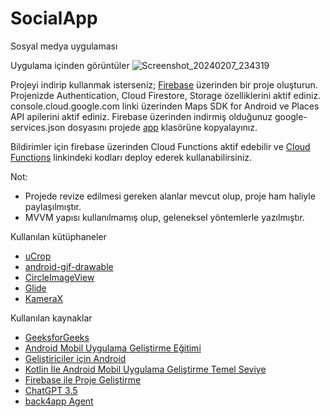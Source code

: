 # SocialApp
Sosyal medya uygulaması

Uygulama içinden görüntüler
![Screenshot_20240207_234319](https://github.com/emretsksn/SocialMediaApp/assets/58102146/dec7b767-0ff0-4e8e-98ea-484bd4cbcc60)


Projeyi indirip kullanmak isterseniz;
[Firebase](https://console.firebase.google.com/) üzerinden bir proje oluşturun.
Projenizde Authentication, Cloud Firestore, Storage özelliklerini aktif ediniz.
console.cloud.google.com linki üzerinden Maps SDK for Android ve Places API apilerini aktif ediniz.
Firebase üzerinden indirmiş olduğunuz google-services.json dosyasını projede [app](https://github.com/emretsksn/SocialApp/tree/main/app) klasörüne kopyalayınız.

Bildirimler için firebase üzerinden Cloud Functions aktif edebilir ve [Cloud Functions](https://github.com/emretsksn/SocialMediaApp/blob/master/cloud_functions.js) linkindeki kodları deploy ederek kullanabilirsiniz.

Not:
- Projede revize edilmesi gereken alanlar mevcut olup, proje ham haliyle paylaşılmıştır.
- MVVM yapısı kullanılmamış olup, geleneksel yöntemlerle yazılmıştır.

Kullanılan kütüphaneler
- [uCrop](https://github.com/Yalantis/uCrop)
- [android-gif-drawable](https://github.com/koral--/android-gif-drawable)
- [CircleImageView](https://github.com/hdodenhof/CircleImageView)
- [Glide](https://github.com/bumptech/glide)
- [KameraX](https://developer.android.com/jetpack/androidx/releases/camera?hl=tr)

Kullanılan kaynaklar
- [GeeksforGeeks](www.geeksforgeeks.org)
- [Android Mobil Uygulama Geliştirme Eğitimi](https://www.udemy.com/course/android-mobil-uygulama-gelistirme-egitimi-kotlin)
- [Geliştiriciler için Android](https://developer.android.com/?hl=tr)
- [Kotlin İle Android Mobil Uygulama Geliştirme Temel Seviye](https://www.btkakademi.gov.tr/portal/course/kotlin-ile-android-mobil-uygulama-gelistirme-temel-seviye-10274)
- [Firebase ile Proje Geliştirme](https://www.btkakademi.gov.tr/portal/course/firebase-ile-proje-gelistirme-15059)
- [ChatGPT 3.5](https://chat.openai.com/)
- [back4app Agent](https://www.back4app.com/agent)

